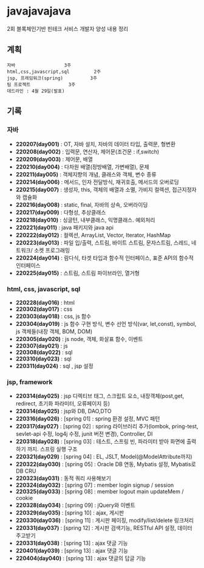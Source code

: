 # javajavajava
2회 블록체인기반 핀테크 서비스 개발자 양성 내용 정리

## 계획
	자바					3주
	html,css,javascript,sql			2주
	jsp, 프레임워크(spring)			3주
	팀 프로젝트				3주
	데드라인 : 4월 29일(발표)

## 기록
### 자바
- **220207(day001)**  : OT, 자바 설치, 자바의 데이터 타입, 출력문, 형변환  
- **220208(day002)**  : 입력문, 연산자, 제어문(조건문 : if,switch)  
- **220209(day003)**  : 제어문, 배열
- **220210(day004)**  : 다차원 배열(정방배열, 가변배열), 문제
- **220211(day005)**  : 객체지향의 개념, 클래스와 객체, 변수 종류 
- **220214(day006)**  : 메서드, 인자 전달방식, 재귀호출, 메서드의 오버로딩
- **220215(day007)**  : 생성자, this, 객체의 배열과 소멸, 가비지 컬렉션, 접근지정자와 캡슐화
- **220216(day008)**  : static, final, 자바의 상속, 오버라이딩
- **220217(day009)**  : 다형성, 추상클래스
- **220218(day010)**  : 싱글턴, 내부클래스, 익명클래스. 예외처리
- **220221(day011)**  : java 패키지와 java api
- **220222(day012)**  : 컬렉션, ArrayList, Vector, Iterator, HashMap
- **220223(day013)**  : 파일 입/출력, 스트림, 바이트 스트림, 문자스트림, 스레드, 네트워크/ 소켓 프로그래밍
- **220224(day014)**  : 람다식, 타겟 타입과 함수적 인터페이스, 표준 API의 함수적 인터페이스
- **220225(day015)**  : 스트림, 스트림 파이브라인, 열거형
### html, css, javascript, sql
- **220228(day016)**  : html
- **220302(day017)**  : css
- **220303(day018)**  : css, js 함수
- **220304(day019)**  : js 함수 구현 방식, 변수 선언 방식(var, let,const), symbol, js 객체들(내장 객체, BOM, DOM)
- **220305(day020)**  : js node, 객체, 화살표 함수, 이벤트
- **220307(day021)**  : js
- **220308(day022)**  : sql
- **220310(day023)**  : sql
- **220311(day024)**  : sql , jsp 설정
### jsp, framework
- **220314(day025)**  : jsp 디렉티브 태그, 스크립트 요소, 내장객체(post,get, redirect, 초기화 파라미터, 오류페이지 등)
- **220314(day025)**  : jsp와 DB, DAO,DTO
- **220316(day026)**  : [spring 01] : spring 환경 설정, MVC 패턴 
- **220317(day027)**  : [spring 02] : spring 라이브러리 추가(lombok, pring-test, sevlet-api 수정, log4j 수정, junit 버전 변경), Controller, DI 
- **220318(day028)**  : [spring 03] : 테스트, 스프링 빈, 파라미터 받아 화면에 출력하기 까지. 스프링 실행 구조
- **220321(day029)**  : [spring 04] : EL, JSLT, Model(@ModelAttribute까지)
- **220322(day030)**  : [spring 05] : Oracle DB 연동, Mybatis 설정, Mybatis로 DB CRU
- **220323(day031)**  : 동적 쿼리 사용해보기
- **220324(day032)**  : [spring 07] : member login signup / session
- **220325(day033)**  : [spring 08] : member logout main updateMem / cookie
- **220328(day034)**  : [spring 09] : jQuery와 이벤트
- **220329(day035)**  : [spring 10] : ajax, 게시판
- **220330(day036)**  : [spring 11] : 게시판 페이징, modify/list/delete 링크처리
- **220331(day037)**  : [spring 12] : 게시판 검색기능, RESTful API 설정, 데이터 주고받기
- **220331(day038)**  : [spring 13] : ajax 댓글 기능
- **220401(day039)**  : [spring 13] : ajax 댓글 기능
- **220404(day040)**  : [spring 13] : ajax 댓글의 답글 기능 
